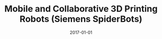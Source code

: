 ---
title: "Mobile and Collaborative 3D Printing Robots (Siemens SpiderBots)"
excerpt: "Agile manufacturing platform with mobile digital manufacturing robots"
poster: "/images/2016_1.png"
advisor: ""
video: "https://youtu.be/-onu1712DFI"
video_show: true
slides: ""
slide_show: false
publication: "2017-Patent-agile"
github: ""
scholarurl: 'https://scholar.google.com/citations?view_op=view_citation&hl=en&user=vU6oBhwAAAAJ&citation_for_view=vU6oBhwAAAAJ:b0M2c_1WBrUC'
selected: true
collection: portfolio
date: 2017-01-01
keyword: "Robotics and Autonomous Systems"
---